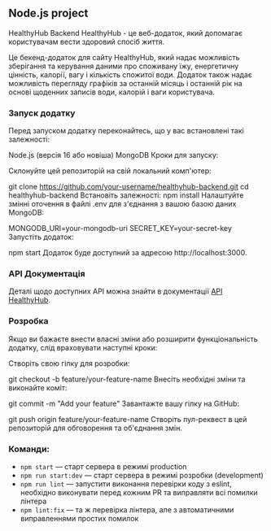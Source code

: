 ## Node.js project

HealthyHub Backend
HealthyHub - це веб-додаток, який допомагає користувачам вести здоровий спосіб життя.

Це бекенд-додаток для сайту HealthyHub, який надає можливість зберігання та керування даними про споживану їжу, енергетичну цінність, калорії, вагу і кількість спожитої води. Додаток також надає можливість перегляду графіків за останній місяць і останній рік на основі щоденних записів води, калорій і ваги користувача.

### Запуск додатку
Перед запуском додатку переконайтесь, що у вас встановлені такі залежності:

Node.js (версія 16 або новіша)
MongoDB
Кроки для запуску:

Склонуйте цей репозиторій на свій локальний комп'ютер:

git clone https://github.com/your-username/healthyhub-backend.git
cd healthyhub-backend
Встановіть залежності:
npm install
Налаштуйте змінні оточення в файлі .env для з'єднання з вашою базою даних MongoDB:

MONGODB_URI=your-mongodb-uri
SECRET_KEY=your-secret-key
Запустіть додаток:

npm start
Додаток буде доступний за адресою http://localhost:3000.

### API Документація
Деталі щодо доступних API можна знайти в документації <a href="https://backend-healthyhub.onrender.com/api-docs">API HealthyHub</a>.

### Розробка
Якщо ви бажаєте внести власні зміни або розширити функціональність додатку, слід враховувати наступні кроки:

Створіть свою гілку для розробки:

git checkout -b feature/your-feature-name
Внесіть необхідні зміни та виконайте коміт:

git commit -m "Add your feature"
Завантажте вашу гілку на GitHub:

git push origin feature/your-feature-name
Створіть пул-реквест в цей репозиторій для обговорення та об'єднання змін.

### Команди:

- `npm start` &mdash; старт сервера в режимі production
- `npm run start:dev` &mdash; старт сервера в режимі розробки (development)
- `npm run lint` &mdash; запустити виконання перевірки коду з eslint, необхідно виконувати перед кожним PR та виправляти всі помилки лінтера
- `npm lint:fix` &mdash; та ж перевірка лінтера, але з автоматичними виправленнями простих помилок
